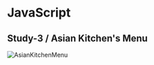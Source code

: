 # JavaScript
## Study-3 / Asian Kitchen's Menu
![AsianKitchenMenu](https://github.com/balciemirhan/JavaScript/assets/116453429/e496bed5-48c4-448a-a935-04277fa1923c)
